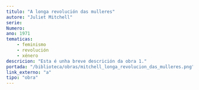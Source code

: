 ```yaml
---
titulo: "A longa revolución das mulleres"
autore: "Juliet Mitchell"
serie:
Numero:
ano: 1971
tematicas:
    - feminismo
    - revolución
    - xénero
descricion: "Esta é unha breve descrición da obra 1."
portada: "/biblioteca/obras/mitchell_longa_revolucion_das_mulleres.png" # Opcional, imaxe da portada
link_externo: "a"
tipo: "obra"
---
```


